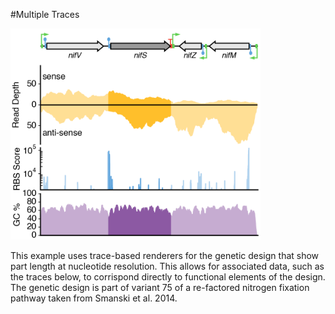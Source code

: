 #Multiple Traces

<img src="multiple_traces.png" width="400px"/>

This example uses trace-based renderers for the genetic design that show part length at nucleotide resolution. This allows for associated data, such as the traces below, to corrispond directly to functional elements of the design. The genetic design is part of variant 75 of a re-factored nitrogen fixation pathway taken from Smanski et al. 2014.

